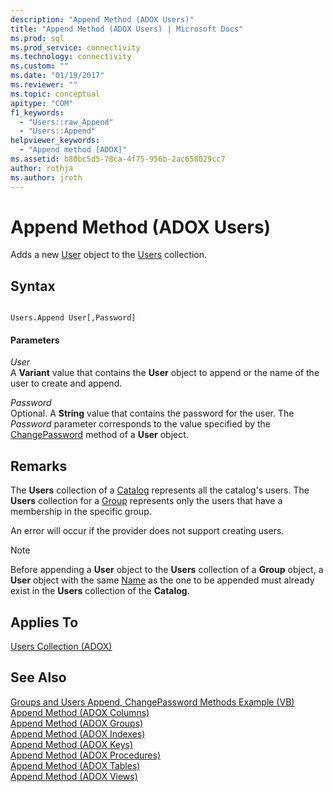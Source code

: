 ```yaml
---
description: "Append Method (ADOX Users)"
title: "Append Method (ADOX Users) | Microsoft Docs"
ms.prod: sql
ms.prod_service: connectivity
ms.technology: connectivity
ms.custom: ""
ms.date: "01/19/2017"
ms.reviewer: ""
ms.topic: conceptual
apitype: "COM"
f1_keywords: 
  - "Users::raw_Append"
  - "Users::Append"
helpviewer_keywords: 
  - "Append method [ADOX]"
ms.assetid: b80bc5d5-78ca-4f75-956b-2ac658029cc7
author: rothja
ms.author: jroth
---
```

# Append Method (ADOX Users)
Adds a new [User](../../../ado/reference/adox-api/user-object-adox.md) object to the [Users](../../../ado/reference/adox-api/users-collection-adox.md) collection.  
  
## Syntax  
  
```  
  
Users.Append User[,Password]  
```  
  
#### Parameters  
 *User*  
 A **Variant** value that contains the **User** object to append or the name of the user to create and append.  
  
 *Password*  
 Optional. A **String** value that contains the password for the user. The *Password* parameter corresponds to the value specified by the [ChangePassword](../../../ado/reference/adox-api/changepassword-method-adox.md) method of a **User** object.  
  
## Remarks  
 The **Users** collection of a [Catalog](../../../ado/reference/adox-api/catalog-object-adox.md) represents all the catalog's users. The **Users** collection for a [Group](../../../ado/reference/adox-api/group-object-adox.md) represents only the users that have a membership in the specific group.  
  
 An error will occur if the provider does not support creating users.  
  
> [!NOTE]
>  Before appending a **User** object to the **Users** collection of a **Group** object, a **User** object with the same [Name](../../../ado/reference/adox-api/name-property-adox.md) as the one to be appended must already exist in the **Users** collection of the **Catalog**.  
  
## Applies To  
 [Users Collection (ADOX)](../../../ado/reference/adox-api/users-collection-adox.md)  
  
## See Also  
 [Groups and Users Append, ChangePassword Methods Example (VB)](../../../ado/reference/adox-api/groups-and-users-append-changepassword-methods-example-vb.md)   
 [Append Method (ADOX Columns)](../../../ado/reference/adox-api/append-method-adox-columns.md)   
 [Append Method (ADOX Groups)](../../../ado/reference/adox-api/append-method-adox-groups.md)   
 [Append Method (ADOX Indexes)](../../../ado/reference/adox-api/append-method-adox-indexes.md)   
 [Append Method (ADOX Keys)](../../../ado/reference/adox-api/append-method-adox-keys.md)   
 [Append Method (ADOX Procedures)](../../../ado/reference/adox-api/append-method-adox-procedures.md)   
 [Append Method (ADOX Tables)](../../../ado/reference/adox-api/append-method-adox-tables.md)   
 [Append Method (ADOX Views)](../../../ado/reference/adox-api/append-method-adox-views.md)
